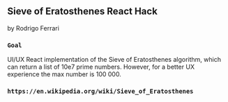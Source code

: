 ## Sieve of Eratosthenes React Hack

by Rodrigo Ferrari

### `Goal`

UI/UX React implementation of the Sieve of Eratosthenes algorithm, which can return a list of 10e7 prime numbers. However, for a better UX experience the max number is 100 000.

### `https://en.wikipedia.org/wiki/Sieve_of_Eratosthenes`
